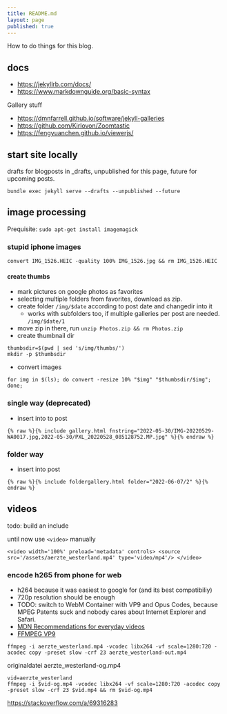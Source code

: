 ```yaml
---
title: README.md
layout: page
published: true
---
```


How to do things for this blog.


## docs

* <https://jekyllrb.com/docs/>
* <https://www.markdownguide.org/basic-syntax>

Gallery stuff
* <https://dmnfarrell.github.io/software/jekyll-galleries>
* <https://github.com/Kirlovon/Zoomtastic>
* <https://fengyuanchen.github.io/viewerjs/>

## start site locally
drafts for blogposts in _drafts, unpublished for this page, future for upcoming posts.

    bundle exec jekyll serve --drafts --unpublished --future

## image processing
Prequisite: `sudo apt-get install imagemagick`

### stupid iphone images
    convert IMG_1526.HEIC -quality 100% IMG_1526.jpg && rm IMG_1526.HEIC


#### create thumbs
* mark pictures on google photos as favorites
* selecting multiple folders from favorites, download as zip.
* create folder `/img/$date` according to post date and changedir into it
  * works with subfolders too, if multiple galleries per post are needed. `/img/$date/1`
* move zip in there, run `unzip Photos.zip && rm Photos.zip`
* create thumbnail dir

<!-- -->
    thumbsdir=$(pwd | sed 's/img/thumbs/')
    mkdir -p $thumbsdir

* convert images

<!-- -->
    for img in $(ls); do convert -resize 10% "$img" "$thumbsdir/$img"; done;

### single way (deprecated)
* insert into to post

<!-- -->
    {% raw %}{% include gallery.html fnstring="2022-05-30/IMG-20220529-WA0017.jpg,2022-05-30/PXL_20220528_085128752.MP.jpg" %}{% endraw %}

### folder way
* insert into post

<!-- -->
    {% raw %}{% include foldergallery.html folder="2022-06-07/2" %}{% endraw %}

## videos
todo: build an include

until now use `<video>` manually


    <video width='100%' preload='metadata' controls> <source src='/assets/aerzte_westerland.mp4' type='video/mp4'/> </video>


### encode h265 from phone for web
* h264 because it was easiest to google for (and its best compatibiliy)
* 720p resolution should be enough
* TODO: switch to WebM Container with VP9 and Opus Codes, because MPEG Patents suck and nobody cares about Internet Explorer and Safari.
* [MDN Recommendations for everyday videos](https://developer.mozilla.org/en-US/docs/Web/Media/Formats/Video_codecs#recommendations_for_everyday_videos)
* [FFMPEG VP9](https://trac.ffmpeg.org/wiki/Encode/VP9)

<!-- -->


    ffmpeg -i aerzte_westerland.mp4 -vcodec libx264 -vf scale=1280:720 -acodec copy -preset slow -crf 23 aerzte_westerland-out.mp4


originaldatei aerzte_westerland-og.mp4

    vid=aerzte_westerland
    ffmpeg -i $vid-og.mp4 -vcodec libx264 -vf scale=1280:720 -acodec copy -preset slow -crf 23 $vid.mp4 && rm $vid-og.mp4



https://stackoverflow.com/a/69316283
